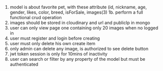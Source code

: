 1. model is about favorite pet, with these attribute (id, nickname, age, gender, likes, color, breed, isForSale, images(3)
   1b. perform a full functional crud operation
1. images should be stored in cloudinary and url and publicIp in mongo
1. user can only view page one containing only 20 images when no logged in
1. user must register and login before creating
1. user must only delete his own create item
1. only admin can delete any image, is authorized to see delete button
1. jwt token session is only for 10mins of inactivity
1. user can search or filter by any property of the model but must be authenticated
